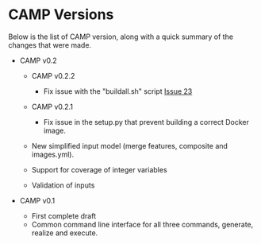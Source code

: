 # CAMP Versions

Below is the list of CAMP version, along with a quick summary of the
changes that were made.

* CAMP v0.2
  
  * CAMP v0.2.2
    * Fix issue with the "buildall.sh" script [Issue
      23](https://github.com/STAMP-project/camp/issues/23)
  
  * CAMP v0.2.1
	* Fix issue in the setup.py that prevent building a correct Docker
      image.
	
  * New simplified input model (merge features, composite and images.yml).
  * Support for coverage of integer variables
  * Validation of inputs

* CAMP v0.1
  * First complete draft
  * Common command line interface for all three commands, generate,
    realize and execute.
	    
